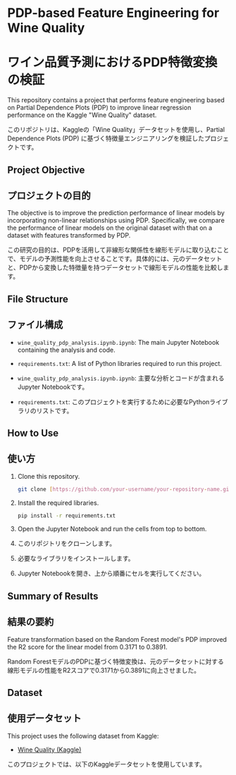 # PDP-based Feature Engineering for Wine Quality
# ワイン品質予測におけるPDP特徴変換の検証

This repository contains a project that performs feature engineering based on Partial Dependence Plots (PDP) to improve linear regression performance on the Kaggle "Wine Quality" dataset.

このリポジトリは、Kaggleの「Wine Quality」データセットを使用し、Partial Dependence Plots (PDP) に基づく特徴量エンジニアリングを検証したプロジェクトです。

## Project Objective
## プロジェクトの目的

The objective is to improve the prediction performance of linear models by incorporating non-linear relationships using PDP. Specifically, we compare the performance of linear models on the original dataset with that on a dataset with features transformed by PDP.

この研究の目的は、PDPを活用して非線形な関係性を線形モデルに取り込むことで、モデルの予測性能を向上させることです。具体的には、元のデータセットと、PDPから変換した特徴量を持つデータセットで線形モデルの性能を比較します。

## File Structure
## ファイル構成

* `wine_quality_pdp_analysis.ipynb.ipynb`: The main Jupyter Notebook containing the analysis and code.
* `requirements.txt`: A list of Python libraries required to run this project.

* `wine_quality_pdp_analysis.ipynb.ipynb`: 主要な分析とコードが含まれるJupyter Notebookです。
* `requirements.txt`: このプロジェクトを実行するために必要なPythonライブラリのリストです。

## How to Use
## 使い方

1.  Clone this repository.
    ```bash
    git clone [https://github.com/your-username/your-repository-name.git](https://github.com/your-username/your-repository-name.git)
    ```
2.  Install the required libraries.
    ```bash
    pip install -r requirements.txt
    ```
3.  Open the Jupyter Notebook and run the cells from top to bottom.

1.  このリポジトリをクローンします。
2.  必要なライブラリをインストールします。
3.  Jupyter Notebookを開き、上から順番にセルを実行してください。

## Summary of Results
## 結果の要約

Feature transformation based on the Random Forest model's PDP improved the R2 score for the linear model from 0.3171 to 0.3891.

Random ForestモデルのPDPに基づく特徴変換は、元のデータセットに対する線形モデルの性能をR2スコアで0.3171から0.3891に向上させました。

## Dataset
## 使用データセット

This project uses the following dataset from Kaggle:
* [Wine Quality (Kaggle)](https://www.kaggle.com/datasets/yasserh/wine-quality-dataset)

このプロジェクトでは、以下のKaggleデータセットを使用しています。